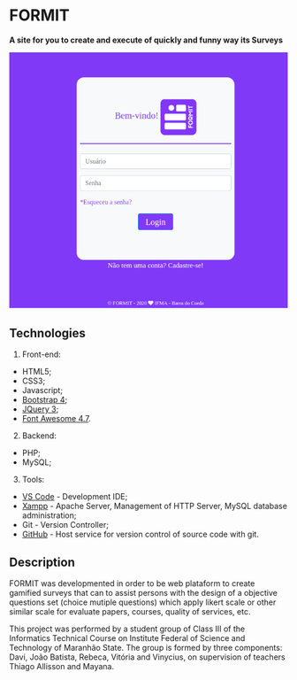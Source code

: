 # FORMIT

**A site for you to create and execute of quickly and funny way its Surveys**

![Tela de Login FORMIT](https://github.com/tallisson/formit/blob/master/formit.png)

## Technologies

1. Front-end:
+ HTML5;
+ CSS3;
+ Javascript;
+ [Bootstrap 4](https://getbootstrap.com/);
+ [JQuery 3](https://jquery.com/);
+ [Font Awesome 4.7](https://fontawesome.com/v4.7.0/).

2. Backend:
+ PHP;
+ MySQL;

3. Tools:
+ [VS Code](https://code.visualstudio.com/) - Development IDE;
+ [Xampp](https://www.apachefriends.org/pt_br/index.html) - Apache Server, Management of HTTP Server, MySQL database administration;
+ Git - Version Controller;
+ [GitHub](https://github.com/) - Host service for version control of source code with git.

## Description

FORMIT was developmented in order to be web plataform to create gamified surveys that can to assist persons with the design of a objective questions set (choice mutiple questions) which apply likert scale or other similar scale for evaluate papers, courses, quality of services, etc.

This project was performed by a student group of Class III of the Informatics Technical Course on Institute Federal of Science and Technology of Maranhão State. The group is formed by three components: Davi, João Batista, Rebeca, Vitória and Vinycius, on supervision of teachers Thiago Allisson and Mayana.